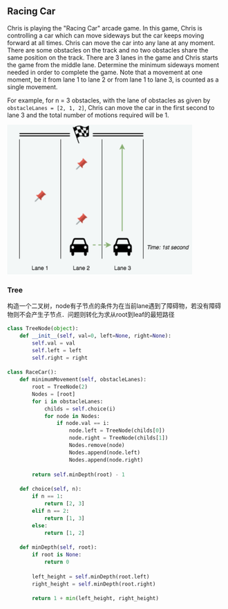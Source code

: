 ## Racing Car

Chris is playing the "Racing Car" arcade game. In this game, Chris is controlling a car which can move sideways but the car keeps moving forward at all times. Chris can move the car into any lane at any moment. There are some obstacles on the track and no two obstacles share the same position on the track. There are 3 lanes in the game and Chris starts the game from the middle lane. Determine the minimum sideways moment needed in order to complete the game. Note that a movement at one moment, be it from lane 1 to lane 2 or from lane 1 to lane 3, is counted as a single movement.

For example, for n = 3 obstacles, with the lane of obstacles as given by `obstacleLanes = [2, 1, 2]`, Chris can move the car in the first second to lane 3 and the total number of motions required will be 1.

![racecar](racecar.png)

### Tree

构造一个二叉树，node有子节点的条件为在当前lane遇到了障碍物，若没有障碍物则不会产生子节点．问题则转化为求从root到leaf的最短路径

```python
class TreeNode(object):
    def __init__(self, val=0, left=None, right=None):
        self.val = val
        self.left = left 
        self.right = right
        
class RaceCar():
    def minimumMovement(self, obstacleLanes):
        root = TreeNode(2)
        Nodes = [root]
        for i in obstacleLanes:
            childs = self.choice(i)
            for node in Nodes:
                if node.val == i:
                    node.left = TreeNode(childs[0])
                    node.right = TreeNode(childs[1])
                    Nodes.remove(node)
                    Nodes.append(node.left)
                    Nodes.append(node.right)
        
        return self.minDepth(root) - 1
        
    def choice(self, n):
        if n == 1:
            return [2, 3]
        elif n == 2:
            return [1, 3]
       	else:
            return [1, 2]
    
    def minDepth(self, root):
        if root is None:
            return 0
        
        left_height = self.minDepth(root.left)
        right_height = self.minDepth(root.right)
        
        return 1 + min(left_height, right_height)
```

